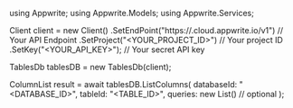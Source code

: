 using Appwrite;
using Appwrite.Models;
using Appwrite.Services;

Client client = new Client()
    .SetEndPoint("https://<REGION>.cloud.appwrite.io/v1") // Your API Endpoint
    .SetProject("<YOUR_PROJECT_ID>") // Your project ID
    .SetKey("<YOUR_API_KEY>"); // Your secret API key

TablesDb tablesDB = new TablesDb(client);

ColumnList result = await tablesDB.ListColumns(
    databaseId: "<DATABASE_ID>",
    tableId: "<TABLE_ID>",
    queries: new List<string>() // optional
);